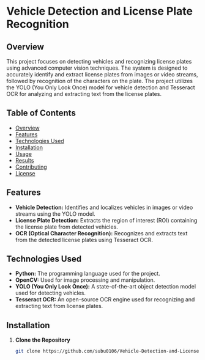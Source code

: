 # Vehicle Detection and License Plate Recognition

## Overview
This project focuses on detecting vehicles and recognizing license plates using advanced computer vision techniques. The system is designed to accurately identify and extract license plates from images or video streams, followed by recognition of the characters on the plate. The project utilizes the YOLO (You Only Look Once) model for vehicle detection and Tesseract OCR for analyzing and extracting text from the license plates.

## Table of Contents
- [Overview](#overview)
- [Features](#features)
- [Technologies Used](#technologies-used)
- [Installation](#installation)
- [Usage](#usage)
- [Results](#results)
- [Contributing](#contributing)
- [License](#license)

## Features
- **Vehicle Detection:** Identifies and localizes vehicles in images or video streams using the YOLO model.
- **License Plate Detection:** Extracts the region of interest (ROI) containing the license plate from detected vehicles.
- **OCR (Optical Character Recognition):** Recognizes and extracts text from the detected license plates using Tesseract OCR.

## Technologies Used
- **Python:** The programming language used for the project.
- **OpenCV:** Used for image processing and manipulation.
- **YOLO (You Only Look Once):** A state-of-the-art object detection model used for detecting vehicles.
- **Tesseract OCR:** An open-source OCR engine used for recognizing and extracting text from license plates.
<!-- - **TensorFlow/Keras:** (Optional) Used if any additional machine learning models are integrated. -->

## Installation
1. **Clone the Repository**
   ```bash
   git clone https://github.com/subu0106/Vehicle-Detection-and-License-Plate-Recognition.git
